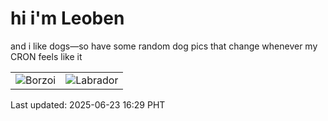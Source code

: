 # hi i'm Leoben

and i like dogs—so have some random dog pics that change whenever my CRON feels like it

|  |  |
|--------|----------|
| ![Borzoi](https://random-dog-vercel.vercel.app/api/random-borzoi?v=1750667398) | ![Labrador](https://random-dog-vercel.vercel.app/api/random-labrador?v=1750667398) |

Last updated: 2025-06-23 16:29 PHT
